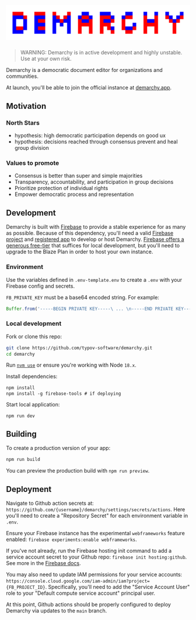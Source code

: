 # ![DEMARCHY](./static/DEMARCHY.png)

> WARNING: Demarchy is in active development and highly unstable. Use at your own risk.

Demarchy is a democratic document editor for organizations and communities.

At launch, you'll be able to join the official instance at [demarchy.app](https://demarchy.app/).

## Motivation

### North Stars

- hypothesis: high democratic participation depends on good ux
- hypothesis: decisions reached through consensus prevent and heal group division

### Values to promote

- Consensus is better than super and simple majorities
- Transparency, accountability, and participation in group decisions
- Prioritize protection of individual rights
- Empower democratic process and representation

## Development

Demarchy is built with [Firebase](https://firebase.google.com/) to provide a stable experience for as many as possible.
Because of this dependency, you'll need a valid [Firebase project](https://firebase.google.com/docs/web/setup#create-project) and [registered app](https://firebase.google.com/docs/web/setup#register-app) to develop or host Demarchy.
[Firebase offers a generous free-tier](https://firebase.google.com/pricing) that suffices for local development, but you'll need to upgrade to the Blaze Plan in order to host your own instance.

### Environment

Use the variables defined in `.env-template.env` to create a `.env` with your Firebase config and secrets.

`FB_PRIVATE_KEY` must be a base64 encoded string. For example:

```js
Buffer.from('-----BEGIN PRIVATE KEY-----\ ... \n-----END PRIVATE KEY-----\n').toString('base64');
```

### Local development

Fork or clone this repo:

```bash
git clone https://github.com/typov-software/demarchy.git
cd demarchy
```

Run [`nvm use`](https://github.com/nvm-sh/nvm) or ensure you're working with Node `18.x`.

Install dependencies:

```
npm install
npm install -g firebase-tools # if deploying
```

Start local application:

```
npm run dev
```

## Building

To create a production version of your app:

```bash
npm run build
```

You can preview the production build with `npm run preview`.

## Deployment

Navigate to Github action secrets at: `https://github.com/{username}/demarchy/settings/secrets/actions`.
Here you'll need to create a "Repository Secret" for each environment variable in `.env`. 

Ensure your Firebase instance has the experimental `webframeworks` feature enabled: `firebase experiments:enable webframeworks`.

If you've not already, run the Firebase hosting init command to add a service account secret to your Github repo: `firebase init hosting:github`. See more in the [Firebase docs](https://firebase.google.com/docs/hosting/github-integration).

You may also need to update IAM permissions for your service accounts: `https://console.cloud.google.com/iam-admin/iam?project={FB_PROJECT_ID}`. Specifically, you'll need to add the "Service Account User" role to your "Default compute service account" principal user. 

At this point, Github actions should be properly configured to deploy Demarchy via updates to the `main` branch.